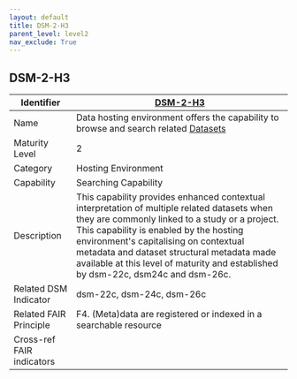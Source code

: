 ```yaml
---
layout: default
title: DSM-2-H3
parent_level: level2
nav_exclude: True
---
```


## DSM-2-H3

| Identifier | [DSM-2-H3](https://github.com/FAIRplus/Data-Maturity/blob/master/docs/_indicators/DSM-2-H3.md) |
| ---------- | ----------|
| Name | Data hosting environment offers the capability to browse and search related [Datasets](https://fairplus.github.io/Data-Maturity/docs/Glossary/#dataset) |
| Maturity Level | 2 |
| Category | Hosting Environment |
| Capability | Searching Capability |
| Description | This capability provides enhanced contextual interpretation of multiple related datasets when they are commonly linked to a study or a project. This capability is enabled by the hosting environment's capitalising on contextual metadata and dataset structural metadata made available at this level of maturity and established by dsm-22c, dsm24c and dsm-26c.|
| Related DSM Indicator | dsm-22c, dsm-24c, dsm-26c |
| Related FAIR Principle | F4. (Meta)data are registered or indexed in a searchable resource |
| Cross-ref FAIR indicators | |
